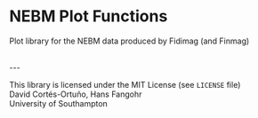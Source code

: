 # NEBM Plot Functions

Plot library for the NEBM data produced by Fidimag (and Finmag)

 <br />
---

This library is licensed under the MIT License (see ``LICENSE`` file) <br />
David Cortés-Ortuño, Hans Fangohr <br />
University of Southampton <br />
